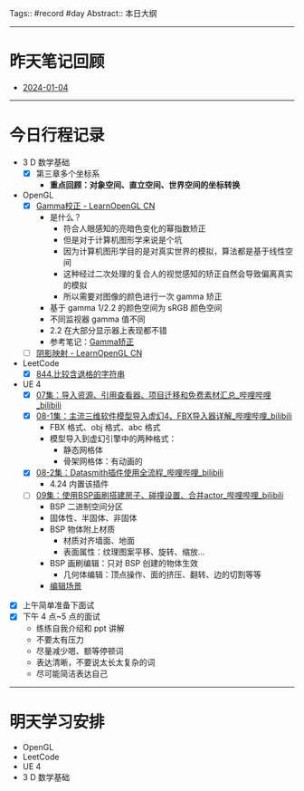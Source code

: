 Tags:: #record #day 
Abstract:: 本日大纲

---

# 昨天笔记回顾

- [2024-01-04](2024-01-04.md)

---
# 今日行程记录

- 3 D 数学基础
	- [x] 第三章多个坐标系
		- **重点回顾：对象空间、直立空间、世界空间的坐标转换**
- OpenGL
	- [x] [Gamma校正 - LearnOpenGL CN](https://learnopengl-cn.github.io/05%20Advanced%20Lighting/02%20Gamma%20Correction/)
		- 是什么？
			- 符合人眼感知的亮暗色变化的幂指数矫正
			- 但是对于计算机图形学来说是个坑
			- 因为计算机图形学目的是对真实世界的模拟，算法都是基于线性空间
			- 这种经过二次处理的复合人的视觉感知的矫正自然会导致偏离真实的模拟
			- 所以需要对图像的颜色进行一次 gamma 矫正
		- 基于 gamma 1/2.2 的颜色空间为 sRGB 颜色空间
		- 不同监视器 gamma 值不同
		- 2.2 在大部分显示器上表现都不错
		- 参考笔记：[Gamma矫正](../../../Graphic/常见概念/Gamma矫正.md)
	- [ ] [阴影映射 - LearnOpenGL CN](https://learnopengl-cn.github.io/05%20Advanced%20Lighting/03%20Shadows/01%20Shadow%20Mapping/)
- LeetCode
	- [x] [844.比较含退格的字符串](https://leetcode.cn/problems/backspace-string-compare/description/)
- UE 4
	- [x] [07集：导入资源、引用查看器、项目迁移和免费素材汇总\_哔哩哔哩\_bilibili](https://www.bilibili.com/video/BV1C54y1R7co?t=1315.0&p=9)
	- [x] [08-1集：主流三维软件模型导入虚幻4、FBX导入器详解\_哔哩哔哩\_bilibili](https://www.bilibili.com/video/BV1C54y1R7co?t=40.6&p=10)
		- FBX 格式、obj 格式、abc 格式
		- 模型导入到虚幻引擎中的两种格式：
			- 静态网格体
			- 骨架网格体：有动画的
	- [x] [08-2集：Datasmith插件使用全流程\_哔哩哔哩\_bilibili](https://www.bilibili.com/video/BV1C54y1R7co?t=3.1&p=11)
		- 4.24 内置该插件
	- [ ] [09集：使用BSP画刷搭建房子、碰撞设置、合并actor\_哔哩哔哩\_bilibili](https://www.bilibili.com/video/BV1C54y1R7co?t=2.6&p=12)
		- BSP 二进制空间分区
		- 固体性、半固体、非固体
		- BSP 物体附上材质
			- 材质对齐墙面、地面
			- 表面属性：纹理图案平移、旋转、缩放...
		- BSP 画刷编辑：只对 BSP 创建的物体生效
			- 几何体编辑：顶点操作、面的挤压、翻转、边的切割等等
		- [编辑场景](https://www.bilibili.com/video/BV1C54y1R7co?t=1204.1&p=12)
- [x] 上午简单准备下面试
- [x] 下午 4 点~5 点的面试
	- 练练自我介绍和 ppt 讲解
	- 不要太有压力
	- 尽量减少嗯、额等停顿词
	- 表达清晰，不要说太长太复杂的词
	- 尽可能简洁表达自己

---
# 明天学习安排

- OpenGL
- LeetCode
- UE 4
- 3 D 数学基础


